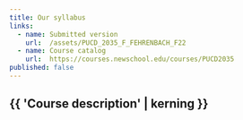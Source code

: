 ```yaml
---
title: Our syllabus
links:
  - name: Submitted version
    url:  /assets/PUCD_2035_F_FEHRENBACH_F22
  - name: Course catalog
    url:  https://courses.newschool.edu/courses/PUCD2035
published: false
---
```




## {{ 'Course description' | kerning }}
